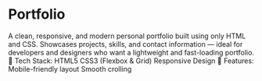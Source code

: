 # Portfolio
A clean, responsive, and modern personal portfolio built using only HTML and CSS. Showcases projects, skills, and contact information — ideal for developers and designers who want a lightweight and fast-loading portfolio.  🔧 Tech Stack:  HTML5  CSS3 (Flexbox &amp; Grid)  Responsive Design  🚀 Features:  Mobile-friendly layout  Smooth crolling
